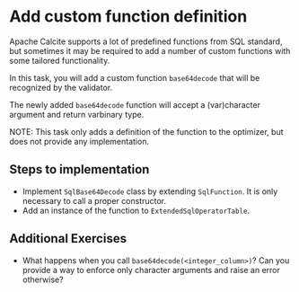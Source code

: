 # Add custom function definition
Apache Calcite supports a lot of predefined functions from SQL standard, but sometimes
it may be required to add a number of custom functions with some tailored functionality.

In this task, you will add a custom function `base64decode` that will be recognized by
the validator.

The newly added `base64decode` function will accept a (var)character argument and return
varbinary type.

NOTE: This task only adds a definition of the function to the optimizer, but does not
provide any implementation.

## Steps to implementation
  * Implement `SqlBase64Decode` class by extending `SqlFunction`. It is only necessary to
   call a proper constructor.
  * Add an instance of the function to `ExtendedSqlOperatorTable`.

## Additional Exercises
  * What happens when you call `base64decode(<integer_column>)`? Can you provide a way
    to enforce only character arguments and raise an error otherwise?
